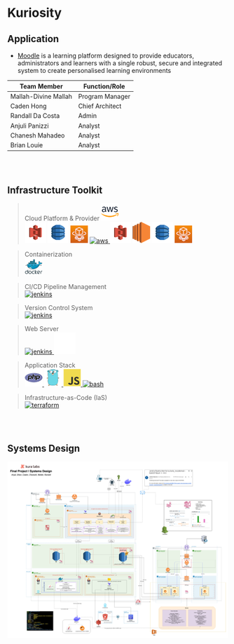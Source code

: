# Kuriosity

## Application
- [Moodle](https://moodle.org) is a learning platform designed to provide
educators, administrators and learners with a single robust, secure and
integrated system to create personalised learning environments

| __Team Member__  | __Function/Role__ |
| -----------      | -----------       |
| Mallah-Divine Mallah | Program Manager   |
| Caden Hong       | Chief Architect   |
| Randall Da Costa | Admin             |
| Anjuli Panizzi   | Analyst |
| Chanesh Mahadeo  | Analyst |
| Brian Louie      | Analyst |

<br></br> 
## Infrastructure Toolkit 

>Cloud Platform & Provider <a href="https://aws.amazon.com" target="_blank" rel="noreferrer"> <img src="https://raw.githubusercontent.com/devicons/devicon/master/icons/amazonwebservices/amazonwebservices-original-wordmark.svg" alt="aws" width="40" height="40"/> </a> \
![](./documentation/s3_icon.png)
![](./documentation/dynamodb_icon.png)
![](./documentation/fargate-icon2.png)
<a href="https://aws.amazon.com/ecs/" target="_blank" rel="noreferrer"> <img src="https://www.vectorlogo.zone/logos/amazon_ecs/amazon_ecs-ar21.svg" alt="aws" width="40" height="40"/> </a>
![](./icons/s3_icon.png) 
![](./icons/aws-ec2-icon.png)
![](./icons/dynamodb_icon.png)
![](./icons/fargate-icon2.png)

>Containerization  \
<a href="https://www.docker.com/" target="_blank" rel="noreferrer"> <img src="https://raw.githubusercontent.com/devicons/devicon/master/icons/docker/docker-original-wordmark.svg" alt="docker" width="40" height="40"/> </a> 

 >CI/CD Pipeline Management \
 <a href="https://www.jenkins.io" target="_blank" rel="noreferrer"> <img src="https://www.vectorlogo.zone/logos/jenkins/jenkins-icon.svg" alt="jenkins" width="40" height="40"/> </a>

>Version Control System \
 <a href="https://github.com/" target="_blank" rel="noreferrer"> <img src="https://www.vectorlogo.zone/logos/github/github-ar21.svg" alt="jenkins" width="60" height="40"/> </a>

>Web Server \
 <a href="https://httpd.apache.org/" target="_blank" rel="noreferrer"> <img src="https://www.vectorlogo.zone/logos/apache/apache-ar21.svg" alt="jenkins" width="40" height="40"/> </a>
![](./icons/github-mark-white_v3.png) 

>Application Stack \
 <a href="https://www.php.net" target="_blank" rel="noreferrer"> <img src="https://raw.githubusercontent.com/devicons/devicon/master/icons/php/php-original.svg" alt="php" width="40" height="40"/> </a> <a href="https://golang.org" target="_blank" rel="noreferrer"> <img src="https://raw.githubusercontent.com/devicons/devicon/master/icons/go/go-original.svg" alt="go" width="40" height="40"/> </a> <a href="https://developer.mozilla.org/en-US/docs/Web/JavaScript" target="_blank" rel="noreferrer"> <img src="https://raw.githubusercontent.com/devicons/devicon/master/icons/javascript/javascript-original.svg" alt="javascript" width="40" height="40"/> </a> <a href="https://www.gnu.org/software/bash/" target="_blank" rel="noreferrer"> <img src="https://www.vectorlogo.zone/logos/gnu_bash/gnu_bash-icon.svg" alt="bash" width="40" height="40"/> </a>

 >Infrastructure-as-Code (IaS) \
<a href="https://www.terraform.io/" target="_blank" rel="noreferrer"> <img src="https://www.vectorlogo.zone/logos/terraformio/terraformio-icon.svg" alt="terraform" width="40" height="40"/> </a>
 
<br> </br> 
## Systems Design

![Technical Diagram](./diagrams/diagram_final.png) 

